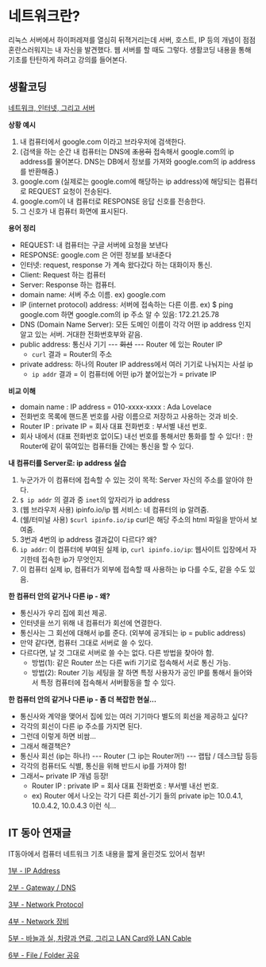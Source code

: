 # 네트워크란?

리눅스 서버에서 하이퍼레져를 열심히 뒤젹거리는데 서버, 호스트, IP 등의 개념이 점점 혼란스러워지는 내 자신을 발견했다. 웹 서버를 할 때도 그렇다. 생활코딩 내용을 통해 기초를 탄탄하게 하려고 강의를 들어본다.

## 생활코딩
[네트워크, 인터넷, 그리고 서버](https://opentutorials.org/course/2598/14427)

**상황 예시**
1. 내 컴퓨터에서 google.com 이라고 브라우저에 검색한다.
0. (검색을 하는 순간 내 컴퓨터는 DNS에 ~~조용히~~ 접속해서 google.com의 ip address를 물어본다. DNS는 DB에서 정보를 가져와 google.com의 ip address를 반환해줌.)
2. google.com (실제로는 google.com에 해당하는 ip address)에 해당되는 컴퓨터로 REQUEST 요청이 전송된다. 
3. google.com이 내 컴퓨터로 RESPONSE 응답 신호를 전송한다. 
4. 그 신호가 내 컴퓨터 화면에 표시된다.

**용어 정리**
- REQUEST: 내 컴퓨터는 구글 서버에 요청을 보낸다
- RESPONSE: google.com 은 어떤 정보를 보내준다 
- 인터넷: request, response 가 계속 왔다갔다 하는 대화이자 통신.
- Client: Request 하는 컴퓨터
- Server: Response 하는 컴퓨터. 
- domain name: 서버 주소 이름. ex) google.com
- IP (internet protocol) address: 서버에 접속하는 다른 이름. ex) $ ping google.com 하면 google.com의 ip 주소 알 수 있음: 172.21.25.78
- DNS (Domain Name Server): 모든 도메인 이름이 각각 어떤 ip address 인지 알고 있는 서버. 거대한 전화번호부와 같음.
- public address: 통신사 기기 --- ~~회선~~ --- Router 에 있는 Router IP
  - `curl` 결과 = Router의 주소
- private address: 하나의 Router IP address에서 여러 기기로 나눠지는 사설 ip
  - `ip addr` 결과 = 이 컴퓨터에 어떤 ip가 붙어있는가 = private IP

**비교 이해**
- domain name : IP address = 010-xxxx-xxxx : Ada Lovelace
- 전화번호 목록에 핸드폰 번호를 사람 이름으로 저장하고 사용하는 것과 비슷. 
- Router IP : private IP = 회사 대표 전화번호 : 부서별 내선 번호.
- 회사 내에서 (대표 전화번호 없이도) 내선 번호를 통해서만 통화를 할 수 있다! : 한 Router에 같이 묶여있는 컴퓨터들 간에는 통신을 할 수 있다. 

**내 컴퓨터를 Server로: ip address 실습**
1. 누군가가 이 컴퓨터에 접속할 수 있는 것이 목적: Server 자신의 주소를 알아야 한다.
2. `$ ip addr` 의 결과 중 `inet`의 앞자리가 ip address
3. (웹 브라우저 사용) ipinfo.io/ip 웹 서비스: 네 컴퓨터의 ip 알려줌.
4. (쉘/터미널 사용) `$curl ipinfo.io/ip` curl은 해당 주소의 html 파일을 받아서 보여줌.
5. 3번과 4번의 ip address 결과값이 다르다? 왜?
6. `ip addr`: 이 컴퓨터에 부여된 실제 ip, `curl ipinfo.io/ip`: 웹사이트 입장에서 자기한테 접속한 ip가 무엇인지.
7. 이 컴퓨터 실제 ip, 컴퓨터가 외부에 접속할 때 사용하는 ip 다를 수도, 같을 수도 있음.

**한 컴퓨터 안의 같거나 다른 ip - 왜?**
- 통신사가 우리 집에 회선 제공.
- 인터넷을 쓰기 위해 내 컴퓨터가 회선에 연결한다.
- 통신사는 그 회선에 대해서 ip를 준다. (외부에 공개되는 ip = public address)
- 만약 같다면, 컴퓨터 그대로 서버로 쓸 수 있다.
- 다르다면, 날 것 그대로 서버로 쓸 수는 없다. 다른 방법을 찾아야 함.
  - 방법(1): 같은 Router 쓰는 다른 wifi 기기로 접속해서 서로 통신 가능.
  - 방법(2): Router 기능 세팅을 잘 하면 특정 사용자가 공인 IP를 통해서 들어와서 특정 컴퓨터에 접속해서 서버활동을 할 수 있다.

**한 컴퓨터 안의 같거나 다른 ip - 좀 더 복잡한 현실...**
- 통신사와 계약을 맺어서 집에 있는 여러 기기마다 별도의 회선을 제공하고 싶다?
- 각각의 회선이 다른 ip 주소를 가지면 된다.
- 그런데 이렇게 하면 비쌈...
- 그래서 해결책은?
- 통신사 회선 (ip는 하나!) --- Router (그 ip는 Router꺼!) --- 랩탑 / 데스크탑  등등
- 각각의 컴퓨터도 식별, 통신을 위해 반드시 ip를 가져야 함!
- 그래서~ private IP 개념 등장!
  - Router IP : private IP = 회사 대표 전화번호 : 부서별 내선 번호.
  - ex) Router 에서 나오는 각기 다른 회선-기기 들의 private ip는 10.0.4.1, 10.0.4.2, 10.0.4.3 이런 식...



## IT 동아 연재글
IT동아에서 컴퓨터 네트워크 기초 내용을 짧게 올린것도 있어서 첨부! 

[1부 - IP Address](http://it.donga.com/openstudy/3106/)

[2부 - Gateway / DNS](http://it.donga.com/openstudy/3126/)

[3부 - Network Protocol](http://it.donga.com/openstudy/3315/)

[4부 - Network 장비](http://it.donga.com/openstudy/3351/)

[5부 - 바늘과 실, 차량과 연료, 그리고 LAN Card와 LAN Cable](http://it.donga.com/openstudy/3404/)

[6부 - File / Folder 공유](http://it.donga.com/openstudy/3641/)
